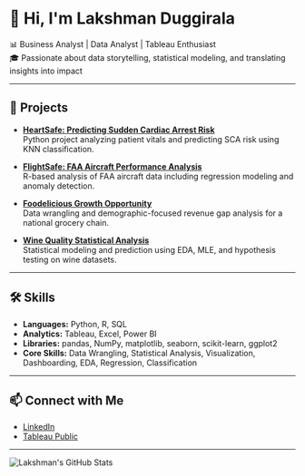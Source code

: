 # 👋 Hi, I'm Lakshman Duggirala

📊 Business Analyst | Data Analyst | Tableau Enthusiast  
🎓 Passionate about data storytelling, statistical modeling, and translating insights into impact

---

## 🚀 Projects

- **[HeartSafe: Predicting Sudden Cardiac Arrest Risk](https://github.com/Lakshman207-Duggirala/heartsafe-sca-risk-prediction)**  
  Python project analyzing patient vitals and predicting SCA risk using KNN classification.

- **[FlightSafe: FAA Aircraft Performance Analysis](https://github.com/Lakshman207-Duggirala/flightsafe-aircraft-analysis)**  
  R-based analysis of FAA aircraft data including regression modeling and anomaly detection.

- **[Foodelicious Growth Opportunity](https://github.com/Lakshman207-Duggirala/foodelicious-growth-project)**  
  Data wrangling and demographic-focused revenue gap analysis for a national grocery chain.

- **[Wine Quality Statistical Analysis](https://github.com/Lakshman207-Duggirala/wine-quality-analysis)**  
  Statistical modeling and prediction using EDA, MLE, and hypothesis testing on wine datasets.

---

## 🛠️ Skills

- **Languages:** Python, R, SQL  
- **Analytics:** Tableau, Excel, Power BI  
- **Libraries:** pandas, NumPy, matplotlib, seaborn, scikit-learn, ggplot2  
- **Core Skills:** Data Wrangling, Statistical Analysis, Visualization, Dashboarding, EDA, Regression, Classification

---

## 📫 Connect with Me

- [LinkedIn](https://www.linkedin.com/in/lakshman-duggirala-582150179/)
- [Tableau Public](https://public.tableau.com/app/profile/sai.lakshman.rao.duggirala/vizzes)

---

![Lakshman's GitHub Stats](https://github-readme-stats.vercel.app/api?username=Lakshman207-Duggirala&show_icons=true&theme=radical)